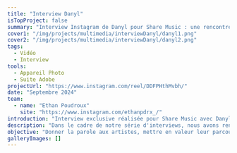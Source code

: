 ```yaml
---
title: "Interview Danyl"
isTopProject: false
summary: "Interview Instagram de Danyl pour Share Music : une rencontre avec un artiste qui fait bouger la scène rap."
cover1: "/img/projects/multimedia/interviewDanyl/danyl1.png"
cover2: "/img/projects/multimedia/interviewDanyl/danyl2.png"
tags:
  - Vidéo
  - Interview
tools:
  - Appareil Photo
  - Suite Adobe
projectUrl: "https://www.instagram.com/reel/DDFPHthMvbh/"
date: "Septembre 2024"
team:
  - name: "Ethan Poudroux"
    site: "https://www.instagram.com/ethanpdrx_/"
introduction: "Interview exclusive réalisée pour Share Music avec Danyl, figure confirmée de la scène rap francophone."
description: "Dans le cadre de notre série d'interviews, nous avons rencontré Danyl pour parler de son actu, de son processus créatif et de sa vision de la scène rap. En tant que photographe et vidéaste, j'ai assuré la captation et le montage de l'interview, tout en veillant à conserver l'esthétique visuelle propre à Share Music. Ce format, diffusé sur Instagram, vise à offrir un échange authentique et percutant entre l'artiste et notre communauté."
objective: "Donner la parole aux artistes, mettre en valeur leur parcours et créer un contenu qualitatif et accessible pour les fans de rap, tout en renforçant l'image de Share Music comme média de référence."
galleryImages: []
---
```

